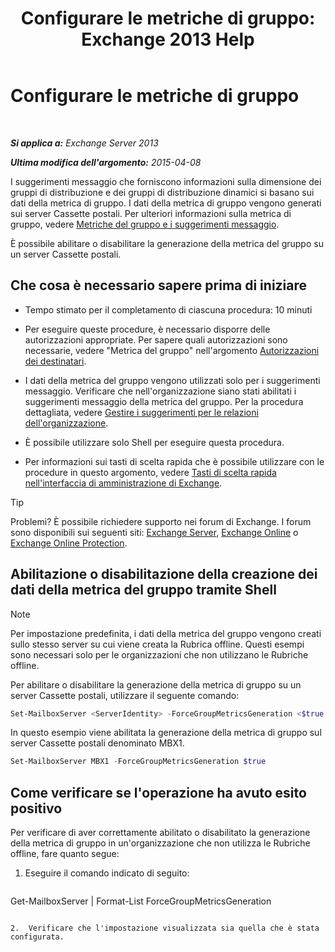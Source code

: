 ﻿---
title: 'Configurare le metriche di gruppo: Exchange 2013 Help'
TOCTitle: Configurare le metriche di gruppo
ms:assetid: 76ccd6a7-e2ec-42f4-9ab3-e8cc257ac896
ms:mtpsurl: https://technet.microsoft.com/it-it/library/JJ649327(v=EXCHG.150)
ms:contentKeyID: 50481000
ms.date: 05/22/2018
mtps_version: v=EXCHG.150
ms.translationtype: MT
---

# Configurare le metriche di gruppo

 

_**Si applica a:** Exchange Server 2013_

_**Ultima modifica dell'argomento:** 2015-04-08_

I suggerimenti messaggio che forniscono informazioni sulla dimensione dei gruppi di distribuzione e dei gruppi di distribuzione dinamici si basano sui dati della metrica di gruppo. I dati della metrica di gruppo vengono generati sui server Cassette postali. Per ulteriori informazioni sulla metrica di gruppo, vedere [Metriche del gruppo e i suggerimenti messaggio](group-metrics-and-https://docs.microsoft.com/it-it/exchange/clients-and-mobile-in-exchange-online/mailtips/mailtips).

È possibile abilitare o disabilitare la generazione della metrica del gruppo su un server Cassette postali.

## Che cosa è necessario sapere prima di iniziare

  - Tempo stimato per il completamento di ciascuna procedura: 10 minuti

  - Per eseguire queste procedure, è necessario disporre delle autorizzazioni appropriate. Per sapere quali autorizzazioni sono necessarie, vedere "Metrica del gruppo" nell'argomento [Autorizzazioni dei destinatari](recipients-permissions-exchange-2013-help.md).

  - I dati della metrica del gruppo vengono utilizzati solo per i suggerimenti messaggio. Verificare che nell'organizzazione siano stati abilitati i suggerimenti messaggio della metrica del gruppo. Per la procedura dettagliata, vedere [Gestire i suggerimenti per le relazioni dell'organizzazione](https://docs.microsoft.com/it-it/exchange/clients-and-mobile-in-exchange-online/mailtips/manage-mailtips-for-organization-relationships).

  - È possibile utilizzare solo Shell per eseguire questa procedura.

  - Per informazioni sui tasti di scelta rapida che è possibile utilizzare con le procedure in questo argomento, vedere [Tasti di scelta rapida nell'interfaccia di amministrazione di Exchange](keyboard-shortcuts-in-the-exchange-admin-center-exchange-online-protection-help.md).


> [!TIP]
> Problemi? È possibile richiedere supporto nei forum di Exchange. I forum sono disponibili sui seguenti siti: <A href="https://go.microsoft.com/fwlink/p/?linkid=60612">Exchange Server</A>, <A href="https://go.microsoft.com/fwlink/p/?linkid=267542">Exchange Online</A> o <A href="https://go.microsoft.com/fwlink/p/?linkid=285351">Exchange Online Protection</A>.



## Abilitazione o disabilitazione della creazione dei dati della metrica del gruppo tramite Shell


> [!NOTE]
> Per impostazione predefinita, i dati della metrica del gruppo vengono creati sullo stesso server su cui viene creata la Rubrica offline. Questi esempi sono necessari solo per le organizzazioni che non utilizzano le Rubriche offline.



Per abilitare o disabilitare la generazione della metrica di gruppo su un server Cassette postali, utilizzare il seguente comando:

```powershell
Set-MailboxServer <ServerIdentity> -ForceGroupMetricsGeneration <$true | $false>
```

In questo esempio viene abilitata la generazione della metrica di gruppo sul server Cassette postali denominato MBX1.

```powershell
Set-MailboxServer MBX1 -ForceGroupMetricsGeneration $true
```

## Come verificare se l'operazione ha avuto esito positivo

Per verificare di aver correttamente abilitato o disabilitato la generazione della metrica di gruppo in un'organizzazione che non utilizza le Rubriche offline, fare quanto segue:

1.  Eseguire il comando indicato di seguito:
    
    ```powershell
Get-MailboxServer <ServerIdentity> | Format-List ForceGroupMetricsGeneration
```

2.  Verificare che l'impostazione visualizzata sia quella che è stata configurata.

